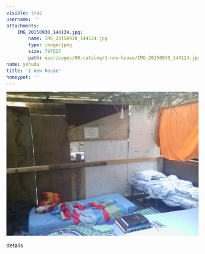 ```yaml
---
visible: true
username: ''
attachments:
    IMG_20150930_144124.jpg:
        name: IMG_20150930_144124.jpg
        type: image/jpeg
        size: 797523
        path: user/pages/08.catalog/1-new-house/IMG_20150930_144124.jpg
name: yehuda
title: '1 new house'
honeypot: ''
---
```

![alt](IMG_20150930_144124.jpg)


details